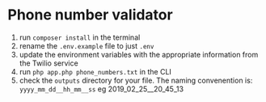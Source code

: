 # Phone number validator

1. run `composer install` in the terminal
2. rename the `.env.example` file to just `.env`
3. update the environment variables with the appropriate information from the Twilio service
4. run `php app.php phone_numbers.txt` in the CLI
5. check the `outputs` directory for your file. The naming convenention is: `yyyy_mm_dd__hh_mm__ss` eg 2019_02_25__20_45_13